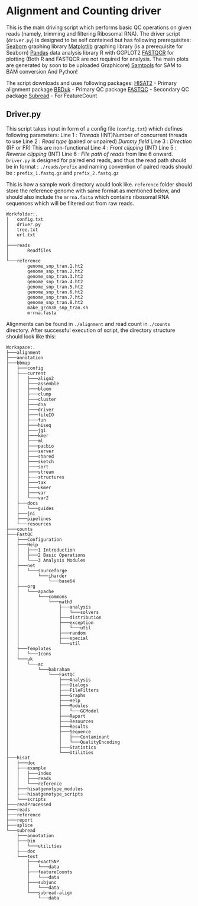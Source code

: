 # Alignment and Counting driver 
This is the main driving script which performs basic QC operations on given reads (namely, trimming and filtering Ribosomal RNA). The driver script (`driver.py`) is designed to be self contained but has following prerequisites:
[Seaborn](https://seaborn.pydata.org/) graphing library
[Matplotlib](https://matplotlib.org/) graphing library (is a prerequisite for Seaborn)
[Pandas](http://pandas.pydata.org/) data analysis library 
R with GGPLOT2
[FASTQCR](https://github.com/kassambara/fastqcr) for plotting 
(Both R and FASTQCR are not required for analysis. The main plots are generated by soon to be uploaded Graphicore)
[Samtools](http://www.htslib.org/) for SAM to BAM conversion
And Python!

The script downloads and uses following packages: 
[HISAT2](https://ccb.jhu.edu/software/hisat2/index.shtml) - Primary alignment package 
[BBDuk](http://jgi.doe.gov/data-and-tools/bbtools/bb-tools-user-guide/bbduk-guide/) - Primary QC package 
[FASTQC](https://www.bioinformatics.babraham.ac.uk/projects/fastqc/) - Secondary QC package
[Subread](http://subread.sourceforge.net/) - For FeatureCount 

    

Driver.py
---------
This script takes input in form of a config file (`config.txt`) which defines following parameters: 
Line 1 : *Threads* (INT)Number of concurrent threads to use
Line 2 : *Read type* (paired or unpaired) *Dummy field*
Line 3 : *Direction* (RF or FR)
This are non-functional
Line 4 : *Front clipping* (INT)
Line 5 : *Reverse clipping* (INT)
Line 6 : *File path of reads* from line 6 onward. 
`Driver.py` is designed for paired end reads, and thus the read path should be in format : `./reads/prefix` and naming convention of paired reads should be :  `prefix_1.fastq.gz` and `prefix_2.fastq.gz`

This is how a sample work directory would look like. `reference` folder should store the reference genome with same format as mentioned below, and should also include the `mrrna.fasta` which contains ribosomal RNA sequences which will be filtered out from raw reads. 

    Workfolder:.
    │   config.txt
    │   driver.py
    │   tree.txt
    │   url.txt
    │       
    ├───reads
    │       Readfiles
    │       
    └───reference
            genome_snp_tran.1.ht2
            genome_snp_tran.2.ht2
            genome_snp_tran.3.ht2
            genome_snp_tran.4.ht2
            genome_snp_tran.5.ht2
            genome_snp_tran.6.ht2
            genome_snp_tran.7.ht2
            genome_snp_tran.8.ht2
            make_grcm38_snp_tran.sh
            mrrna.fasta
    
Alignments can be found in `./alignment` and read count in `./counts` directory. After successful execution of script, the directory structure should look like this:

    Workspace:.
    ├───alignment
    ├───annotation
    ├───bbmap
    │   ├───config
    │   ├───current
    │   │   ├───align2
    │   │   ├───assemble
    │   │   ├───bloom
    │   │   ├───clump
    │   │   ├───cluster
    │   │   ├───dna
    │   │   ├───driver
    │   │   ├───fileIO
    │   │   ├───fun
    │   │   ├───hiseq
    │   │   ├───jgi
    │   │   ├───kmer
    │   │   ├───ml
    │   │   ├───pacbio
    │   │   ├───server
    │   │   ├───shared
    │   │   ├───sketch
    │   │   ├───sort
    │   │   ├───stream
    │   │   ├───structures
    │   │   ├───tax
    │   │   ├───ukmer
    │   │   ├───var
    │   │   └───var2
    │   ├───docs
    │   │   └───guides
    │   ├───jni
    │   ├───pipelines
    │   └───resources
    ├───counts
    ├───FastQC
    │   ├───Configuration
    │   ├───Help
    │   │   ├───1 Introduction
    │   │   ├───2 Basic Operations
    │   │   └───3 Analysis Modules
    │   ├───net
    │   │   └───sourceforge
    │   │       └───iharder
    │   │           └───base64
    │   ├───org
    │   │   └───apache
    │   │       └───commons
    │   │           └───math3
    │   │               ├───analysis
    │   │               │   └───solvers
    │   │               ├───distribution
    │   │               ├───exception
    │   │               │   └───util
    │   │               ├───random
    │   │               ├───special
    │   │               └───util
    │   ├───Templates
    │   │   └───Icons
    │   └───uk
    │       └───ac
    │           └───babraham
    │               └───FastQC
    │                   ├───Analysis
    │                   ├───Dialogs
    │                   ├───FileFilters
    │                   ├───Graphs
    │                   ├───Help
    │                   ├───Modules
    │                   │   └───GCModel
    │                   ├───Report
    │                   ├───Resources
    │                   ├───Results
    │                   ├───Sequence
    │                   │   ├───Contaminant
    │                   │   └───QualityEncoding
    │                   ├───Statistics
    │                   └───Utilities
    ├───hisat
    │   ├───doc
    │   ├───example
    │   │   ├───index
    │   │   ├───reads
    │   │   └───reference
    │   ├───hisatgenotype_modules
    │   ├───hisatgenotype_scripts
    │   └───scripts
    ├───readProcessed
    ├───reads
    ├───reference
    ├───report
    ├───splice
    └───subread
        ├───annotation
        ├───bin
        │   └───utilities
        ├───doc
        └───test
            ├───exactSNP
            │   └───data
            ├───featureCounts
            │   └───data
            ├───subjunc
            │   └───data
            └───subread-align
                └───data




 

